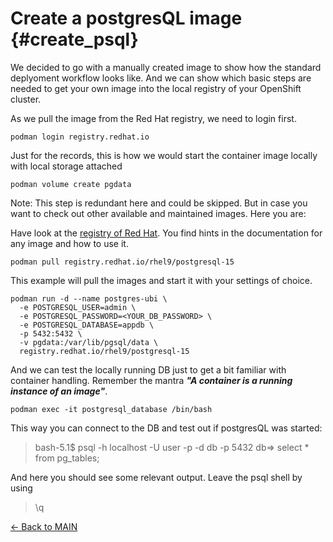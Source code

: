 # Create a postgresQL image {#create_psql}

We decided to go with a manually created image to show how the standard deplyoment workflow looks like. And we can show which basic steps are needed to get your own image into the local registry of your OpenShift cluster.

As we pull the image from the Red Hat registry, we need to login first.

```podman login registry.redhat.io```

Just for the records, this is how we would start the container image locally with local storage attached

```podman volume create pgdata```

Note: This step is redundant here and could be skipped. But in case you want to check out other available and maintained images. Here you are:

Have look at the [registry of Red Hat](https://registry.redhat.io). You find hints in the documentation for any image and how to use it.

```podman pull registry.redhat.io/rhel9/postgresql-15```

This example will pull the images and start it with your settings of choice.

```
podman run -d --name postgres-ubi \
  -e POSTGRESQL_USER=admin \
  -e POSTGRESQL_PASSWORD=<YOUR_DB_PASSWORD> \
  -e POSTGRESQL_DATABASE=appdb \
  -p 5432:5432 \
  -v pgdata:/var/lib/pgsql/data \
  registry.redhat.io/rhel9/postgresql-15
``` 
And we can test the locally running DB just to get a bit familiar with container handling. Remember the mantra ***"A container is a running instance of an image"***.

```podman exec -it postgresql_database /bin/bash```

This way you can connect to the DB and test out if postgresQL was started:

> bash-5.1$ psql -h localhost -U user -p -d db -p 5432
> db=> select * from pg_tables;

And here you should see some relevant output. Leave the psql shell by using
>\q 


[<- Back to MAIN](./README.md)